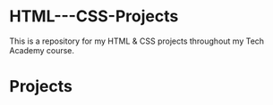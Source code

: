 # HTML---CSS-Projects
 This is a repository for my HTML & CSS projects throughout my Tech Academy course.
# Projects

